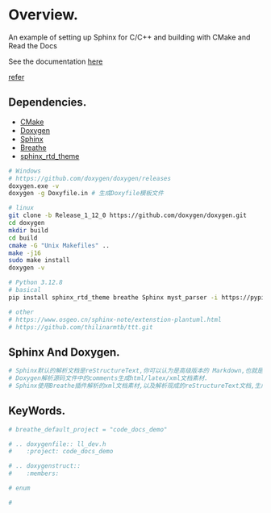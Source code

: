 # Overview.
An example of setting up Sphinx for C/C++ and building with CMake and Read the Docs

See the documentation [here](https://cpp-documentation-example.readthedocs.io/en/latest/)

[refer](https://github.com/TartanLlama/cpp-documentation-example.git)

## Dependencies.

- [CMake](https://cmake.org/download/)
- [Doxygen](http://www.doxygen.nl/download.html)
- [Sphinx](https://www.sphinx-doc.org/en/master/usage/installation.html)
- [Breathe](https://pypi.org/project/breathe/)
- [sphinx_rtd_theme](https://github.com/rtfd/sphinx_rtd_theme)

```sh
# Windows
# https://github.com/doxygen/doxygen/releases
doxygen.exe -v
doxygen -g Doxyfile.in # 生成Doxyfile模板文件

# linux
git clone -b Release_1_12_0 https://github.com/doxygen/doxygen.git
cd doxygen
mkdir build
cd build
cmake -G "Unix Makefiles" ..
make -j16
sudo make install
doxygen -v

# Python 3.12.8
# basical
pip install sphinx_rtd_theme breathe Sphinx myst_parser -i https://pypi.tuna.tsinghua.edu.cn/simple

# other
# https://www.osgeo.cn/sphinx-note/extenstion-plantuml.html
# https://github.com/thilinarmtb/ttt.git
```

## Sphinx And Doxygen.

```sh
# Sphinx默认的解析文档是reStructureText,你可以认为是高级版本的 Markdown,也就是比它功能更强大。并生成html文件,托管到Read the Docs.
# Doxygen解析源码文件中的comments生成html/latex/xml文档素材.
# Sphinx使用Breathe插件解析的xml文档素材,以及解析现成的reStructureText文档,生成最后的HTML或者其他文档类型.
```

## KeyWords.

```sh
# breathe_default_project = "code_docs_demo"

# .. doxygenfile:: ll_dev.h
#    :project: code_docs_demo

# .. doxygenstruct:: 
#    :members:

# enum

# 
```